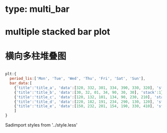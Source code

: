 # type: multi_bar
# multiple stacked bar plot
# 横向多柱堆叠图
```js

plt:{
  period_lis:['Mon', 'Tue', 'Wed', 'Thu', 'Fri', 'Sat', 'Sun'],
  bar_data:[
    {'title':'title_a', 'data':[320, 332, 301, 334, 390, 330, 320], 'stack':1},
    {'title':'title_b', 'data':[30, 32, 01, 34, 90, 30, 30], 'stack':1},
    {'title':'title_c', 'data':[120, 132, 101, 134, 90, 230, 210], 'stack':2},
    {'title':'title_d', 'data':[220, 182, 191, 234, 290, 130, 120], 'stack':2},
    {'title':'title_e', 'data':[150, 232, 201, 154, 190, 330, 410], 'stack':2},
 	]
}
```

Sadimport styles from '../style.less'

